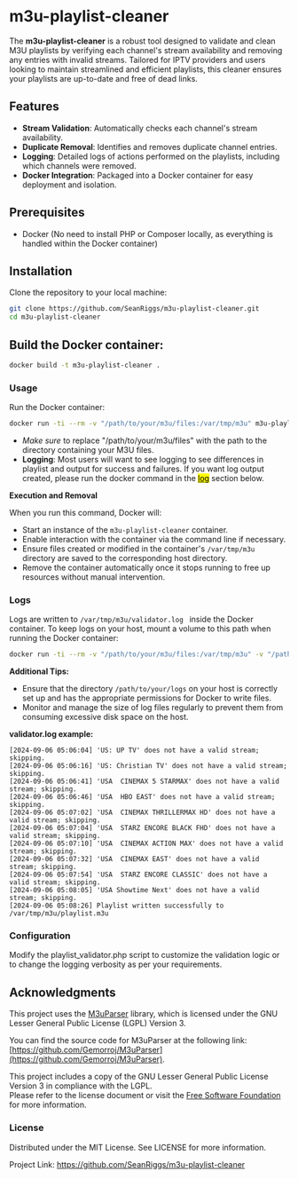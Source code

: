 # m3u-playlist-cleaner

The **m3u-playlist-cleaner** is a robust tool designed to validate and clean M3U playlists by verifying each channel's stream availability and removing any entries with invalid streams. Tailored for IPTV providers and users looking to maintain streamlined and efficient playlists, this cleaner ensures your playlists are up-to-date and free of dead links.

## Features

- **Stream Validation**: Automatically checks each channel's stream availability.
- **Duplicate Removal**: Identifies and removes duplicate channel entries.
- **Logging**: Detailed logs of actions performed on the playlists, including which channels were removed.
- **Docker Integration**: Packaged into a Docker container for easy deployment and isolation.

## Prerequisites

- Docker (No need to install PHP or Composer locally, as everything is handled within the Docker container)

## Installation

Clone the repository to your local machine:

```bash
git clone https://github.com/SeanRiggs/m3u-playlist-cleaner.git
cd m3u-playlist-cleaner
```

## Build the Docker container:

```bash
docker build -t m3u-playlist-cleaner .
```

### Usage
Run the Docker container:

```bash
docker run -ti --rm -v "/path/to/your/m3u/files:/var/tmp/m3u" m3u-playlist-cleaner
```

- *Make sure* to replace "/path/to/your/m3u/files" with the path to the directory containing your M3U files.
- **Logging**: Most users will want to see logging to see differences in playlist and output for success and failures. If you want log output created, please run the docker command in the <a href="https://github.com/SeanRiggs/m3u-playlist-cleaner/edit/main/README.md#logs"><mark>log</mark></a> section below.

**Execution and Removal**

When you run this command, Docker will:

- Start an instance of the <code>m3u-playlist-cleaner</code> container.
- Enable interaction with the container via the command line if necessary.
- Ensure files created or modified in the container's <code>/var/tmp/m3u</code> directory are saved to the corresponding host directory.
- Remove the container automatically once it stops running to free up resources without manual intervention.

### Logs

Logs are written to <code>/var/tmp/m3u/validator.log </code> inside the Docker container. To keep logs on your host, mount a volume to this path when running the Docker container:

```bash
docker run -ti --rm -v "/path/to/your/m3u/files:/var/tmp/m3u" -v "/path/to/your/logs:/var/tmp/m3u" m3u-playlist-cleaner
```

**Additional Tips:**
- Ensure that the directory <code>/path/to/your/logs</code> on your host is correctly set up and has the appropriate permissions for Docker to write files.
- Monitor and manage the size of log files regularly to prevent them from consuming excessive disk space on the host.

**validator.log example:**
```
[2024-09-06 05:06:04] 'US: UP TV' does not have a valid stream; skipping.
[2024-09-06 05:06:16] 'US: Christian TV' does not have a valid stream; skipping.
[2024-09-06 05:06:41] 'USA  CINEMAX 5 STARMAX' does not have a valid stream; skipping.
[2024-09-06 05:06:46] 'USA  HBO EAST' does not have a valid stream; skipping.
[2024-09-06 05:07:02] 'USA  CINEMAX THRILLERMAX HD' does not have a valid stream; skipping.
[2024-09-06 05:07:04] 'USA  STARZ ENCORE BLACK FHD' does not have a valid stream; skipping.
[2024-09-06 05:07:10] 'USA  CINEMAX ACTION MAX' does not have a valid stream; skipping.
[2024-09-06 05:07:32] 'USA  CINEMAX EAST' does not have a valid stream; skipping.
[2024-09-06 05:07:54] 'USA  STARZ ENCORE CLASSIC' does not have a valid stream; skipping.
[2024-09-06 05:08:05] 'USA Showtime Next' does not have a valid stream; skipping.
[2024-09-06 05:08:26] Playlist written successfully to /var/tmp/m3u/playlist.m3u
```

### Configuration
Modify the playlist_validator.php script to customize the validation logic or to change the logging verbosity as per your requirements.

## Acknowledgments

This project uses the [M3uParser](https://github.com/Gemorroj/M3uParser) library, which is licensed under the GNU Lesser General Public License (LGPL) Version 3.

You can find the source code for M3uParser at the following link:  
[https://github.com/Gemorroj/M3uParser](https://github.com/Gemorroj/M3uParser).

This project includes a copy of the GNU Lesser General Public License Version 3 in compliance with the LGPL.  
Please refer to the license document or visit the [Free Software Foundation](https://www.gnu.org/licenses/lgpl-3.0.html) for more information.


### License

Distributed under the MIT License. See LICENSE for more information.



Project Link: https://github.com/SeanRiggs/m3u-playlist-cleaner

